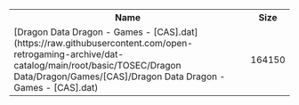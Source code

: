 <table>
<tr><th>Name</th><th>Size</th></tr>
<tr><td>[Dragon Data Dragon - Games - [CAS].dat](https://raw.githubusercontent.com/open-retrogaming-archive/dat-catalog/main/root/basic/TOSEC/Dragon Data/Dragon/Games/[CAS]/Dragon Data Dragon - Games - [CAS].dat)</td><td>164150</td></tr>
</table>
